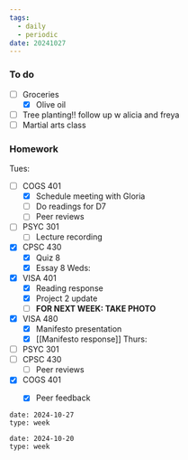 ```yaml
---
tags:
  - daily
  - periodic
date: 20241027
---
```


### To do 
- [ ] Groceries
	- [x] Olive oil
- [ ] Tree planting!! follow up w alicia and freya
- [ ] Martial arts class

### Homework
Tues:
- [ ] COGS 401 
	- [x] Schedule meeting with Gloria
	- [ ] Do readings for D7
	- [ ] Peer reviews
- [ ] PSYC 301
	- [ ] Lecture recording
- [x] CPSC 430
	- [x] Quiz 8
	- [x] Essay 8
Weds:
- [x] VISA 401
	- [x] Reading response
	- [x] Project 2 update
	- [ ] **FOR NEXT WEEK: TAKE PHOTO**
- [x] VISA 480
	- [X] Manifesto presentation
	- [x] [[Manifesto response]]
Thurs:
- [ ] PSYC 301
- [ ] CPSC 430
	- [ ] Peer reviews
- [X] COGS 401
	- [x] Peer feedback


```gEvent
date: 2024-10-27
type: week
```


```gEvent
date: 2024-10-20
type: week
```


